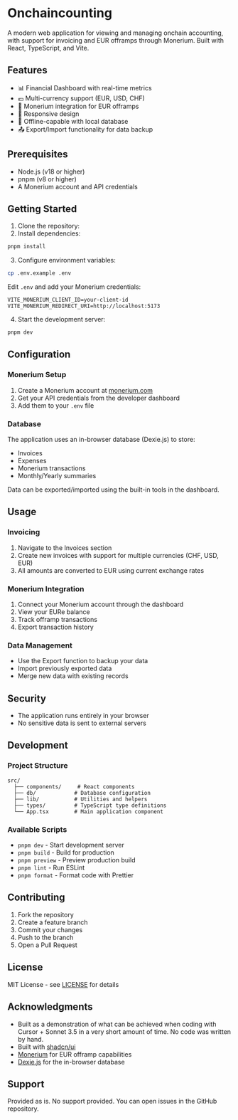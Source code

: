# Onchaincounting

A modern web application for viewing and managing onchain accounting, with support for invoicing and EUR offramps through Monerium. Built with React, TypeScript, and Vite.

## Features

- 📊 Financial Dashboard with real-time metrics
- 💶 Multi-currency support (EUR, USD, CHF)
- 🏦 Monerium integration for EUR offramps
- 📱 Responsive design
- 💾 Offline-capable with local database
- 📤 Export/Import functionality for data backup

## Prerequisites

- Node.js (v18 or higher)
- pnpm (v8 or higher)
- A Monerium account and API credentials

## Getting Started

1. Clone the repository:
2. Install dependencies:

```bash
pnpm install
```

3. Configure environment variables:

```bash
cp .env.example .env
```

Edit `.env` and add your Monerium credentials:

```
VITE_MONERIUM_CLIENT_ID=your-client-id
VITE_MONERIUM_REDIRECT_URI=http://localhost:5173
```

4. Start the development server:

```bash
pnpm dev
```

## Configuration

### Monerium Setup

1. Create a Monerium account at [monerium.com](https://monerium.app)
2. Get your API credentials from the developer dashboard
3. Add them to your `.env` file

### Database

The application uses an in-browser database (Dexie.js) to store:

- Invoices
- Expenses
- Monerium transactions
- Monthly/Yearly summaries

Data can be exported/imported using the built-in tools in the dashboard.

## Usage

### Invoicing

1. Navigate to the Invoices section
2. Create new invoices with support for multiple currencies (CHF, USD, EUR)
3. All amounts are converted to EUR using current exchange rates

### Monerium Integration

1. Connect your Monerium account through the dashboard
2. View your EURe balance
3. Track offramp transactions
4. Export transaction history

### Data Management

- Use the Export function to backup your data
- Import previously exported data
- Merge new data with existing records

## Security

- The application runs entirely in your browser
- No sensitive data is sent to external servers

## Development

### Project Structure

```
src/
  ├── components/     # React components
  ├── db/            # Database configuration
  ├── lib/           # Utilities and helpers
  ├── types/         # TypeScript type definitions
  └── App.tsx        # Main application component
```

### Available Scripts

- `pnpm dev` - Start development server
- `pnpm build` - Build for production
- `pnpm preview` - Preview production build
- `pnpm lint` - Run ESLint
- `pnpm format` - Format code with Prettier

## Contributing

1. Fork the repository
2. Create a feature branch
3. Commit your changes
4. Push to the branch
5. Open a Pull Request

## License

MIT License - see [LICENSE](LICENSE) for details

## Acknowledgments

- Built as a demonstration of what can be achieved when coding with Cursor + Sonnet 3.5 in a very
  short amount of time. No code was written by hand.
- Built with [shadcn/ui](https://ui.shadcn.com/)
- [Monerium](https://monerium.com) for EUR offramp capabilities
- [Dexie.js](https://dexie.org) for the in-browser database

## Support

Provided as is. No support provided. You can open issues in the GitHub repository.
